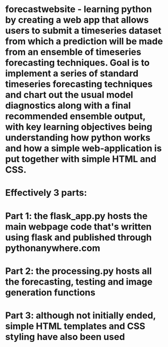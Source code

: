 # forecastwebsite - learning python by creating a web app that allows users to submit a timeseries dataset from which a prediction will be made from an ensemble of timeseries forecasting techniques. Goal is to implement a series of standard timeseries forecasting techniques and chart out the usual model diagnostics along with a final recommended ensemble output, with key learning objectives being understanding how python works and how a simple web-application is put together with simple HTML and CSS.
# Effectively 3 parts:
# Part 1: the flask_app.py hosts the main webpage code that's written using flask and published through pythonanywhere.com
# Part 2: the processing.py hosts all the forecasting, testing and image generation functions
# Part 3: although not initially ended, simple HTML templates and CSS styling have also been used
